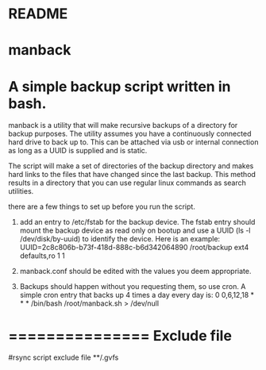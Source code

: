 README
=======
manback
=======
A simple backup script written in bash.
=======

manback is a utility that will make recursive backups of a directory for backup purposes.
The utility assumes you have a continuously connected hard drive to back up to. This can be attached via usb or internal connection as long as a UUID is supplied and is static. 

The script will make a set of directories of the backup directory and makes hard links to the files that have changed since the last backup. This method results in a directory that you can use regular linux commands as search utilities. 

there are a few things to set up before you run the script. 

1) add an entry to /etc/fstab for the backup device. The fstab entry should mount the backup device as read only on bootup  and use a UUID (ls -l /dev/disk/by-uuid) to identify the device. Here is an example:
UUID=2c8c806b-b73f-418d-888c-b6d342064890   /root/backup   ext4   defaults,ro   1   1

2) manback.conf should be edited with the values you deem appropriate. 

3) Backups should happen without you requesting them, so use cron. A simple cron entry that backs up 4 times a day every day is:
0 0,6,12,18 * * * /bin/bash /root/manback.sh > /dev/null

===============
Exclude file
===============
#rsync script exclude file
**/.gvfs
